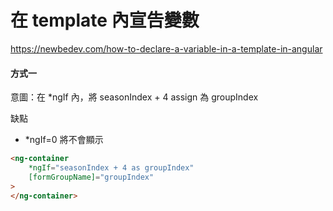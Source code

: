 # 在 template 內宣告變數

https://newbedev.com/how-to-declare-a-variable-in-a-template-in-angular

#### 方式一

意圖：在 \*ngIf 內，將 seasonIndex + 4 assign 為 groupIndex

缺點

-   \*ngIf=0 將不會顯示

```html
<ng-container
    *ngIf="seasonIndex + 4 as groupIndex"
    [formGroupName]="groupIndex"
>
</ng-container>
```
